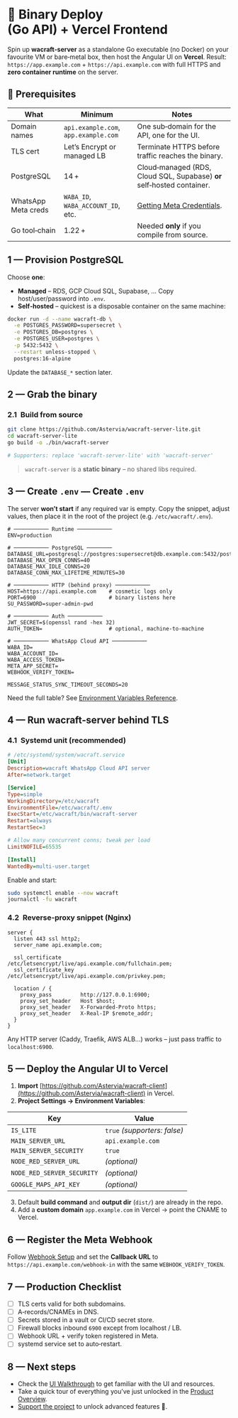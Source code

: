 # 🚀 Binary Deploy (Go API) + Vercel Frontend

Spin up **wacraft‑server** as a standalone Go executable (no Docker) on your favourite VM or
bare‑metal box, then host the Angular UI on **Vercel**.
Result: `https://app.example.com` + `https://api.example.com` with full HTTPS and **zero container runtime** on the server.

## 🧰 Prerequisites

| What                | Minimum                              | Notes                                                                  |
| ------------------- | ------------------------------------ | ---------------------------------------------------------------------- |
| Domain names        | `api.example.com`, `app.example.com` | One sub‑domain for the API, one for the UI.                            |
| TLS cert            | Let’s Encrypt or managed LB          | Terminate HTTPS before traffic reaches the binary.                     |
| PostgreSQL          | 14 +                                 | Cloud‑managed (RDS, Cloud SQL, Supabase) **or** self‑hosted container. |
| WhatsApp Meta creds | `WABA_ID`, `WABA_ACCOUNT_ID`, etc.   | [Getting Meta Credentials](../config/meta-setup.md).                   |
| Go tool‑chain       | 1.22 +                               | Needed **only** if you compile from source.                            |

## 1 — Provision PostgreSQL

Choose **one**:

- **Managed** – RDS, GCP Cloud SQL, Supabase, … Copy host/user/password into `.env`.
- **Self‑hosted** – quickest is a disposable container on the same machine:

```bash
docker run -d --name wacraft-db \
  -e POSTGRES_PASSWORD=supersecret \
  -e POSTGRES_DB=postgres \
  -e POSTGRES_USER=postgres \
  -p 5432:5432 \
  --restart unless-stopped \
  postgres:16-alpine
```

Update the `DATABASE_*` section later.

## 2 — Grab the binary

### 2.1 Build from source

```bash
git clone https://github.com/Astervia/wacraft-server-lite.git
cd wacraft-server-lite
go build -o ./bin/wacraft-server

# Supporters: replace 'wacraft-server-lite' with 'wacraft-server'
```

> `wacraft-server` is a **static binary** – no shared libs required.

## 3 — Create `.env` — Create `.env`

The server **won’t start** if any required var is empty.
Copy the snippet, adjust values, then place it in the root of the project (e.g. `/etc/wacraft/.env`).

```env
# ─────────── Runtime ───────────
ENV=production

# ─────────── PostgreSQL ────────
DATABASE_URL=postgresql://postgres:supersecret@db.example.com:5432/postgres
DATABASE_MAX_OPEN_CONNS=40
DATABASE_MAX_IDLE_CONNS=20
DATABASE_CONN_MAX_LIFETIME_MINUTES=30

# ─────────── HTTP (behind proxy) ───────────
HOST=https://api.example.com    # cosmetic logs only
PORT=6900                       # binary listens here
SU_PASSWORD=super‑admin‑pwd

# ─────────── Auth ───────────
JWT_SECRET=$(openssl rand -hex 32)
AUTH_TOKEN=                     # optional, machine‑to‑machine

# ─────────── WhatsApp Cloud API ───────────
WABA_ID=
WABA_ACCOUNT_ID=
WABA_ACCESS_TOKEN=
META_APP_SECRET=
WEBHOOK_VERIFY_TOKEN=

MESSAGE_STATUS_SYNC_TIMEOUT_SECONDS=20
```

Need the full table? See [Environment Variables Reference](../config/env-vars.md).

## 4 — Run **wacraft‑server** behind TLS

### 4.1 Systemd unit (recommended)

```ini
# /etc/systemd/system/wacraft.service
[Unit]
Description=wacraft WhatsApp Cloud API server
After=network.target

[Service]
Type=simple
WorkingDirectory=/etc/wacraft
EnvironmentFile=/etc/wacraft/.env
ExecStart=/etc/wacraft/bin/wacraft-server
Restart=always
RestartSec=3

# Allow many concurrent conns; tweak per load
LimitNOFILE=65535

[Install]
WantedBy=multi-user.target
```

Enable and start:

```bash
sudo systemctl enable --now wacraft
journalctl -fu wacraft
```

### 4.2 Reverse‑proxy snippet (Nginx)

```nginx
server {
  listen 443 ssl http2;
  server_name api.example.com;

  ssl_certificate     /etc/letsencrypt/live/api.example.com/fullchain.pem;
  ssl_certificate_key /etc/letsencrypt/live/api.example.com/privkey.pem;

  location / {
    proxy_pass         http://127.0.0.1:6900;
    proxy_set_header   Host $host;
    proxy_set_header   X-Forwarded-Proto https;
    proxy_set_header   X-Real-IP $remote_addr;
  }
}
```

Any HTTP server (Caddy, Traefik, AWS ALB…) works – just pass traffic to `localhost:6900`.

## 5 — Deploy the Angular UI to Vercel

1. **Import** [https://github.com/Astervia/wacraft-client](https://github.com/Astervia/wacraft-client) in Vercel.
2. **Project Settings → Environment Variables**:

| Key                        | Value                        |
| -------------------------- | ---------------------------- |
| `IS_LITE`                  | `true` *(supporters: false)* |
| `MAIN_SERVER_URL`          | `api.example.com`            |
| `MAIN_SERVER_SECURITY`     | `true`                       |
| `NODE_RED_SERVER_URL`      | _(optional)_                 |
| `NODE_RED_SERVER_SECURITY` | _(optional)_                 |
| `GOOGLE_MAPS_API_KEY`      | _(optional)_                 |

3. Default **build command** and **output dir** (`dist/`) are already in the repo.
4. Add a **custom domain** `app.example.com` in Vercel → point the CNAME to Vercel.

## 6 — Register the Meta Webhook

Follow [Webhook Setup](../config/webhook-setup.md) and set the **Callback URL** to
`https://api.example.com/webhook-in` with the same `WEBHOOK_VERIFY_TOKEN`.

## 7 — Production Checklist

- [ ] TLS certs valid for both subdomains.
- [ ] A‑records/CNAMEs in DNS.
- [ ] Secrets stored in a vault or CI/CD secret store.
- [ ] Firewall blocks inbound `6900` except from localhost / LB.
- [ ] Webhook URL + verify token registered in Meta.
- [ ] systemd service set to auto‑restart.

## 8 — Next steps

- Check the [UI Walkthrough](../guide/ui.md) to get familiar with the UI and resources.
- Take a quick tour of everything you’ve just unlocked in the [Product Overview](../guide/overview.md).
- [Support the project](../support/plans.md) to unlock advanced features 💎.
